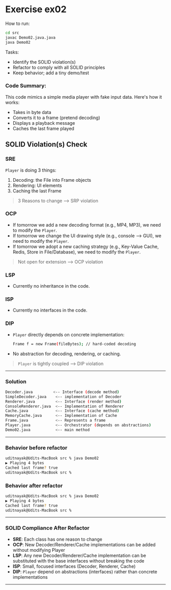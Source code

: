 # Exercise ex02

How to run:
```bash
cd src
javac Demo02.java.java
java Demo02
```

Tasks:
- Identify the SOLID violation(s)
- Refactor to comply with all SOLID principles
- Keep behavior; add a tiny demo/test

### Code Summary:
This code mimics a simple media player with fake input data. Here's how it works:
- Takes in byte data
- Converts it to a frame (pretend decoding)
- Displays a playback message
- Caches the last frame played

## SOLID Violation(s) Check

### SRE
`Player` is doing 3 things:
1. Decoding: the File into Frame objects
2. Rendering: UI elements
3. Caching the last Frame

> 3 Reasons to change --> SRP violation

### OCP
- If tomorrow we add a new decoding format (e.g., MP4, MP3), we need to modify the `Player`.
- If tomorrow we change the UI drawing style (e.g., console --> GUI), we need to modify the `Player`.
- If tomorrow we adopt a new caching strategy (e.g., Key-Value Cache, Redis, Store in File/Database), we need to modify the `Player`.

> Not open for extension --> OCP violation

### LSP
- Currently no inheritance in the code.

### ISP
- Currently no interfaces in the code.

### DIP
- `Player` directly depends on concrete implementation:
    ```bash
    Frame f = new Frame(fileBytes); // hard-coded decoding
    ```
- No abstraction for decoding, rendering, or caching.

> `Player` is tightly coupled --> DIP violation

---

### Solution

```bash
Decoder.java         <-- Interface (decode method)
SimpleDecoder.java    <-- implementation of Decoder
Renderer.java         <-- Interface (render method)
ConsoleRenderer.java  <-- Implementation of Renderer
Cache.java            <-- Interface (cache method)
MemoryCache.java      <-- Implementation of Cache
Frame.java            <-- Represents a frame
Player.java           <-- Orchestrator (depends on abstractions)
Demo02.java           <-- main method
```

--- 

### Behavior before refactor
```bash
uditnayak@Udits-MacBook src % java Demo02 
▶ Playing 4 bytes
Cached last frame? true
uditnayak@Udits-MacBook src % 
```

### Behavior after refactor
```bash
uditnayak@Udits-MacBook src % java Demo02 
▶ Playing 4 bytes
Cached last frame? true
uditnayak@Udits-MacBook src % 
```

---

### SOLID Compliance After Refactor
- **SRE**: Each class has one reason to change
- **OCP**: New Decoder/Renderer/Cache implementations can be added without modifying Player
- **LSP**: Any new Decoder/Renderer/Cache implementation can be substituted with the base interfaces without breaking the code
- **ISP**: Small, focused interfaces (Decoder, Renderer, Cache)
- **DIP**: `Player` depend on abstractions (interfaces) rather than concrete implementations

---